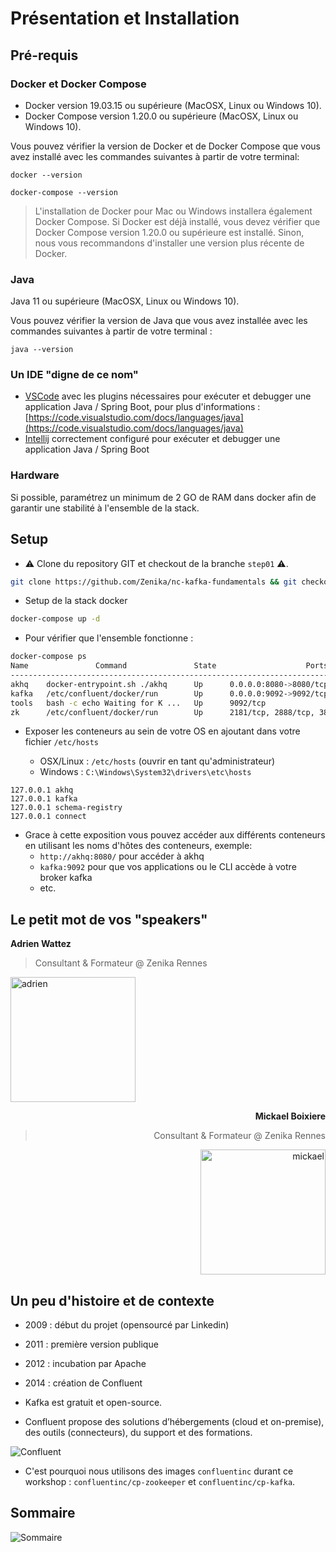 # Présentation et Installation

## Pré-requis

### Docker et Docker Compose

- Docker version 19.03.15 ou supérieure (MacOSX, Linux ou Windows 10).
- Docker Compose version 1.20.0 ou supérieure (MacOSX, Linux ou Windows 10).

Vous pouvez vérifier la version de Docker et de Docker Compose que vous avez installé avec les commandes suivantes à
partir de votre terminal:

```shell
docker --version
```

```shell
docker-compose --version
```

> L'installation de Docker pour Mac ou Windows installera également Docker Compose. Si Docker est déjà installé, vous devez vérifier que Docker Compose version 1.20.0 ou supérieure est installé. Sinon, nous vous recommandons d'installer une version plus récente de Docker.

### Java

Java 11 ou supérieure (MacOSX, Linux ou Windows 10).

Vous pouvez vérifier la version de Java que vous avez installée avec les commandes suivantes à partir de votre
terminal :

```shell
java --version
```

### Un IDE "digne de ce nom"

- [VSCode](https://code.visualstudio.com/) avec les plugins nécessaires pour exécuter et debugger une application Java /
  Spring Boot, pour plus
  d'informations : [https://code.visualstudio.com/docs/languages/java](https://code.visualstudio.com/docs/languages/java)
- [Intellij](https://www.jetbrains.com/fr-fr/idea/) correctement configuré pour exécuter et debugger une application
  Java / Spring Boot

### Hardware

Si possible, paramétrez un minimum de 2 GO de RAM dans docker afin de garantir une stabilité à l'ensemble de la stack.

## Setup

- ⚠️ Clone du repository GIT et checkout de la branche `step01` ⚠️.

```bash
git clone https://github.com/Zenika/nc-kafka-fundamentals && git checkout step01
```

- Setup de la stack docker

```bash
docker-compose up -d
```

- Pour vérifier que l'ensemble fonctionne :

```bash
docker-compose ps 
Name               Command               State                    Ports                  
-----------------------------------------------------------------------------------------
akhq    docker-entrypoint.sh ./akhq      Up      0.0.0.0:8080->8080/tcp,:::8080->8080/tcp
kafka   /etc/confluent/docker/run        Up      0.0.0.0:9092->9092/tcp,:::9092->9092/tcp
tools   bash -c echo Waiting for K ...   Up      9092/tcp                                
zk      /etc/confluent/docker/run        Up      2181/tcp, 2888/tcp, 3888/tcp  
```

- Exposer les conteneurs au sein de votre OS en ajoutant dans votre fichier `/etc/hosts`

    * OSX/Linux : `/etc/hosts` (ouvrir en tant qu'administrateur)
    * Windows : `C:\Windows\System32\drivers\etc\hosts`

```
127.0.0.1 akhq
127.0.0.1 kafka
127.0.0.1 schema-registry 
127.0.0.1 connect
```

- Grace à cette exposition vous pouvez accéder aux différents conteneurs en utilisant les noms d'hôtes des conteneurs,
  exemple:
    - `http://akhq:8080/` pour accéder à akhq
    - `kafka:9092` pour que vos applications ou le CLI accède à votre broker kafka
    - etc.

## Le petit mot de vos "speakers"

**Adrien Wattez**

> Consultant & Formateur @ Zenika Rennes

<img src="adrien.png" alt="adrien" width="200"/>

<div style="text-align: right">

**Mickael Boixiere**

> Consultant & Formateur @ Zenika Rennes

<img src="mickael.jpg" alt="mickael" width="200"/>
</div>

## Un peu d'histoire et de contexte

- 2009 : début du projet (opensourcé par Linkedin)
- 2011 : première version publique
- 2012 : incubation par Apache
- 2014 : création de Confluent

- Kafka est gratuit et open-source.

- Confluent propose des solutions d’hébergements (cloud et on-premise), des outils (connecteurs), du support et des
formations.

![Confluent](confluent.png)

- C'est pourquoi nous utilisons des images `confluentinc` durant ce workshop : `confluentinc/cp-zookeeper`
et `confluentinc/cp-kafka`.

## Sommaire

![Sommaire](sommaire.png)
